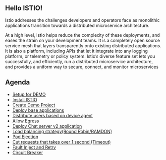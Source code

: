 Hello ISTIO!
-------------

Istio addresses the challenges developers and operators face as monolithic applications transition towards a distributed microservice architecture.

At a high level, Istio helps reduce the complexity of these deployments, and eases the strain on your development teams. It is a completely open source service mesh that layers transparently onto existing distributed applications. It is also a platform, including APIs that let it integrate into any logging platform, or telemetry or policy system. Istio’s diverse feature set lets you successfully, and efficiently, run a distributed microservice architecture, and provides a uniform way to secure, connect, and monitor microservices



## Agenda

- [Setup for DEMO](docs/0.setup.adoc)
- [Install ISTIO](docs/1.install_istio.adoc)
- [Create Demo Project](docs/2.create_demo_project.adoc)
- [Deploy base applications](docs/3.deploy_base_applications.adoc)
- [Distribute users based on device agent](docs/4.distribute_users_based_on_device.adoc)
- [Allow Egress](docs/5.allow_egress.adoc)
- [Deploy Chat server v2 application]()
- [Load balancing strategy(Round Robin/RAMDON)]()
- [Pod Ejection]()
- [Cut requests that takes over 1 second (Timeout)]()
- [Fault Inject and Retry]()
- [Circuit Breaker]()



